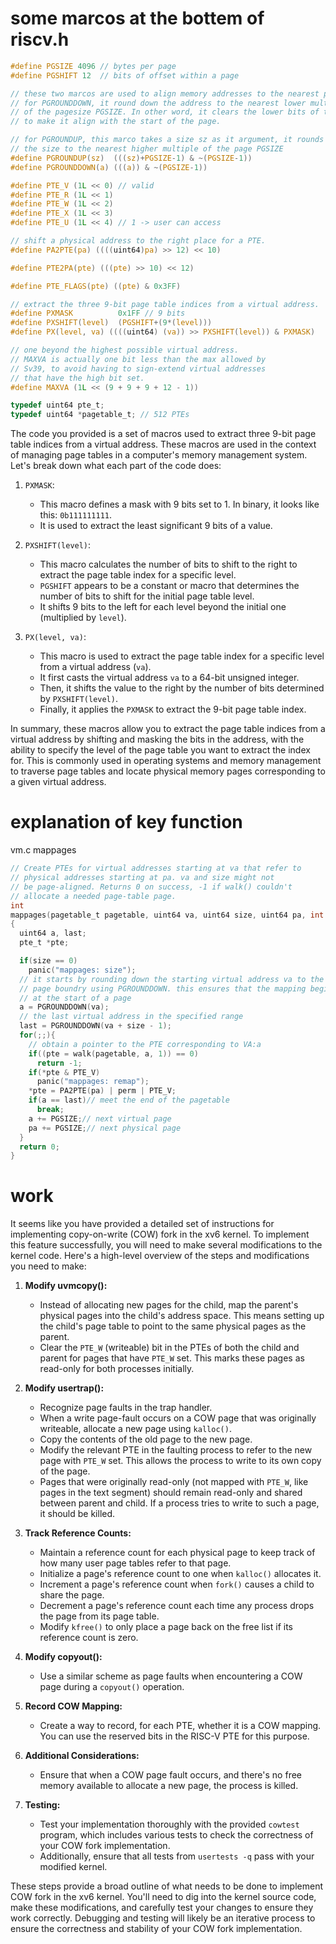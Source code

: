 # some marcos at the bottem of riscv.h
```c
#define PGSIZE 4096 // bytes per page
#define PGSHIFT 12  // bits of offset within a page

// these two marcos are used to align memory addresses to the nearest page boundaries
// for PGROUNDDOWN, it round down the address to the nearest lower multiple
// of the pagesize PGSIZE. In other word, it clears the lower bits of the address
// to make it align with the start of the page.

// for PGROUNDUP, this marco takes a size sz as it argument, it rounds up
// the size to the nearest higher multiple of the page PGSIZE
#define PGROUNDUP(sz)  (((sz)+PGSIZE-1) & ~(PGSIZE-1))
#define PGROUNDDOWN(a) (((a)) & ~(PGSIZE-1))

#define PTE_V (1L << 0) // valid
#define PTE_R (1L << 1)
#define PTE_W (1L << 2)
#define PTE_X (1L << 3)
#define PTE_U (1L << 4) // 1 -> user can access

// shift a physical address to the right place for a PTE.
#define PA2PTE(pa) ((((uint64)pa) >> 12) << 10)

#define PTE2PA(pte) (((pte) >> 10) << 12)

#define PTE_FLAGS(pte) ((pte) & 0x3FF)

// extract the three 9-bit page table indices from a virtual address.
#define PXMASK          0x1FF // 9 bits
#define PXSHIFT(level)  (PGSHIFT+(9*(level)))
#define PX(level, va) ((((uint64) (va)) >> PXSHIFT(level)) & PXMASK)

// one beyond the highest possible virtual address.
// MAXVA is actually one bit less than the max allowed by
// Sv39, to avoid having to sign-extend virtual addresses
// that have the high bit set.
#define MAXVA (1L << (9 + 9 + 9 + 12 - 1))

typedef uint64 pte_t;
typedef uint64 *pagetable_t; // 512 PTEs

```

The code you provided is a set of macros used to extract three 9-bit page table indices from a virtual address. These macros are used in the context of managing page tables in a computer's memory management system. Let's break down what each part of the code does:

1. `PXMASK`:
   - This macro defines a mask with 9 bits set to 1. In binary, it looks like this: `0b111111111`.
   - It is used to extract the least significant 9 bits of a value.

2. `PXSHIFT(level)`:
   - This macro calculates the number of bits to shift to the right to extract the page table index for a specific level.
   - `PGSHIFT` appears to be a constant or macro that determines the number of bits to shift for the initial page table level.
   - It shifts 9 bits to the left for each level beyond the initial one (multiplied by `level`).

3. `PX(level, va)`:
   - This macro is used to extract the page table index for a specific level from a virtual address (`va`).
   - It first casts the virtual address `va` to a 64-bit unsigned integer.
   - Then, it shifts the value to the right by the number of bits determined by `PXSHIFT(level)`.
   - Finally, it applies the `PXMASK` to extract the 9-bit page table index.

In summary, these macros allow you to extract the page table indices from a virtual address by shifting and masking the bits in the address, with the ability to specify the level of the page table you want to extract the index for. This is commonly used in operating systems and memory management to traverse page tables and locate physical memory pages corresponding to a given virtual address.

# explanation of key function

vm.c mappages
```c
// Create PTEs for virtual addresses starting at va that refer to
// physical addresses starting at pa. va and size might not
// be page-aligned. Returns 0 on success, -1 if walk() couldn't
// allocate a needed page-table page.
int
mappages(pagetable_t pagetable, uint64 va, uint64 size, uint64 pa, int perm)
{
  uint64 a, last;
  pte_t *pte;

  if(size == 0)
    panic("mappages: size");
  // it starts by rounding down the starting virtual address va to the 
  // page boundry using PGROUNDDOWN. this ensures that the mapping begins
  // at the start of a page
  a = PGROUNDDOWN(va);
  // the last virtual address in the specified range
  last = PGROUNDDOWN(va + size - 1);
  for(;;){
    // obtain a pointer to the PTE corresponding to VA:a
    if((pte = walk(pagetable, a, 1)) == 0)
      return -1;
    if(*pte & PTE_V)
      panic("mappages: remap");
    *pte = PA2PTE(pa) | perm | PTE_V;
    if(a == last)// meet the end of the pagetable
      break;
    a += PGSIZE;// next virtual page
    pa += PGSIZE;// next physical page
  }
  return 0;
}
```

# work

It seems like you have provided a detailed set of instructions for implementing copy-on-write (COW) fork in the xv6 kernel. To implement this feature successfully, you will need to make several modifications to the kernel code. Here's a high-level overview of the steps and modifications you need to make:

1. **Modify uvmcopy():**
   - Instead of allocating new pages for the child, map the parent's physical pages into the child's address space. This means setting up the child's page table to point to the same physical pages as the parent.
   - Clear the `PTE_W` (writeable) bit in the PTEs of both the child and parent for pages that have `PTE_W` set. This marks these pages as read-only for both processes initially.

2. **Modify usertrap():**
   - Recognize page faults in the trap handler.
   - When a write page-fault occurs on a COW page that was originally writeable, allocate a new page using `kalloc()`.
   - Copy the contents of the old page to the new page.
   - Modify the relevant PTE in the faulting process to refer to the new page with `PTE_W` set. This allows the process to write to its own copy of the page.
   - Pages that were originally read-only (not mapped with `PTE_W`, like pages in the text segment) should remain read-only and shared between parent and child. If a process tries to write to such a page, it should be killed.

3. **Track Reference Counts:**
   - Maintain a reference count for each physical page to keep track of how many user page tables refer to that page.
   - Initialize a page's reference count to one when `kalloc()` allocates it.
   - Increment a page's reference count when `fork()` causes a child to share the page.
   - Decrement a page's reference count each time any process drops the page from its page table.
   - Modify `kfree()` to only place a page back on the free list if its reference count is zero.

4. **Modify copyout():**
   - Use a similar scheme as page faults when encountering a COW page during a `copyout()` operation.

5. **Record COW Mapping:**
   - Create a way to record, for each PTE, whether it is a COW mapping. You can use the reserved bits in the RISC-V PTE for this purpose.

6. **Additional Considerations:**
   - Ensure that when a COW page fault occurs, and there's no free memory available to allocate a new page, the process is killed.

7. **Testing:**
   - Test your implementation thoroughly with the provided `cowtest` program, which includes various tests to check the correctness of your COW fork implementation.
   - Additionally, ensure that all tests from `usertests -q` pass with your modified kernel.

These steps provide a broad outline of what needs to be done to implement COW fork in the xv6 kernel. You'll need to dig into the kernel source code, make these modifications, and carefully test your changes to ensure they work correctly. Debugging and testing will likely be an iterative process to ensure the correctness and stability of your COW fork implementation.